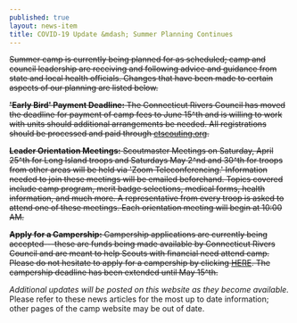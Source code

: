 ```yaml
---
published: true
layout: news-item
title: COVID-19 Update &mdash; Summer Planning Continues
---
```


~~Summer camp is currently being planned for as scheduled; camp and council leadership are receiving and following advice and guidance from state and local health officials. Changes that have been made to certain aspects of our planning are listed below.~~

~~**'Early Bird' Payment Deadline:** The Connecticut Rivers Council has moved the deadline for payment of camp fees to June 15^th and is willing to work with units should additional arrangements be needed. All registrations should be processed and paid through [ctscouting.org](https://ctscouting.org/).~~

~~**Leader Orientation Meetings:** Scoutmaster Meetings on Saturday, April 25^th for Long Island troops and Saturdays May 2^nd and 30^th for troops from other areas will be held via 'Zoom Teleconferencing.' Information needed to join these meetings will be emailed beforehand. Topics covered include camp program, merit badge selections, medical forms, health information, and much more. A representative from every troop is asked to attend one of these meetings. Each orientation meeting will begin at 10:00 AM.~~

~~**Apply for a Campership:** Campership applications are currently being accepted---these are funds being made available by Connecticut Rivers Council and are meant to help Scouts with financial need attend camp. Please do not hesitate to apply for a campership by clicking [HERE](https://scoutingevent.com/066-34867). The campership deadline has been extended until May 15^th.~~

*Additional updates will be posted on this website as they become available.* Please refer to these news articles for the most up to date information; other pages of the camp website may be out of date.
